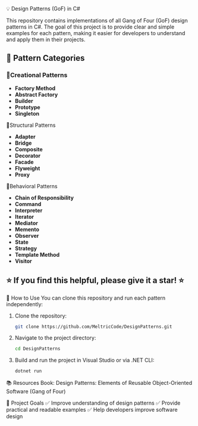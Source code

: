 💡 Design Patterns (GoF) in C#

This repository contains implementations of all Gang of Four (GoF) design patterns in C#. The goal of this project is to provide clear and simple examples for each pattern, making it easier for developers to understand and apply them in their projects.

## 📐 Pattern Categories

### 📌Creational Patterns
- **Factory Method**
- **Abstract Factory**
- **Builder**
- **Prototype**
- **Singleton**

📌Structural Patterns
- **Adapter**
- **Bridge**
- **Composite**
- **Decorator**
- **Facade**
- **Flyweight**
- **Proxy**

📌Behavioral Patterns
- **Chain of Responsibility**
- **Command**
- **Interpreter**
- **Iterator**
- **Mediator**
- **Memento**
- **Observer**
- **State**
- **Strategy**
- **Template Method**
- **Visitor**

## ⭐ **If you find this helpful, please give it a star!** ⭐

🚀 How to Use
You can clone this repository and run each pattern independently:
1. Clone the repository: 
   ```bash
   git clone https://github.com/MeltricCode/DesignPatterns.git
   ```
2. Navigate to the project directory:
   ```bash
   cd DesignPatterns
   ```
3. Build and run the project in Visual Studio or via .NET CLI:
   ```bash
   dotnet run
   ```


📚 Resources
Book: Design Patterns: Elements of Reusable Object-Oriented Software (Gang of Four)


🎯 Project Goals
✅ Improve understanding of design patterns
✅ Provide practical and readable examples
✅ Help developers improve software design
